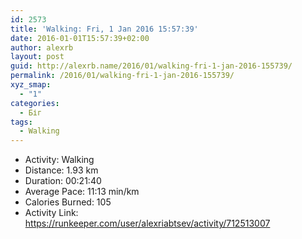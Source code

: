 ```yaml
---
id: 2573
title: 'Walking: Fri, 1 Jan 2016 15:57:39'
date: 2016-01-01T15:57:39+02:00
author: alexrb
layout: post
guid: http://alexrb.name/2016/01/walking-fri-1-jan-2016-155739/
permalink: /2016/01/walking-fri-1-jan-2016-155739/
xyz_smap:
  - "1"
categories:
  - Біг
tags:
  - Walking
---
```

<ul class="rk-list">
  <li class="rk-activity">
    Activity: Walking
  </li>
  <li class="rk-distance">
    Distance: 1.93 km
  </li>
  <li class="rk-duration">
    Duration: 00:21:40
  </li>
  <li class="rk-avg-pace">
    Average Pace: 11:13 min/km
  </li>
  <li class="rk-calories">
    Calories Burned: 105
  </li>
  <li class="rk-activity-link">
    Activity Link: <a href="https://runkeeper.com/user/alexriabtsev/activity/712513007">https://runkeeper.com/user/alexriabtsev/activity/712513007</a>
  </li>
</ul>